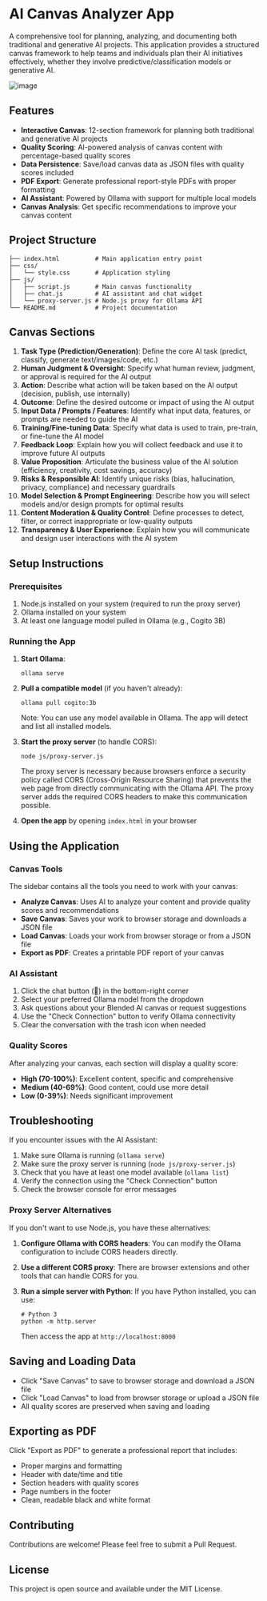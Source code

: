 # AI Canvas Analyzer App

A comprehensive tool for planning, analyzing, and documenting both traditional and generative AI projects. This application provides a structured canvas framework to help teams and individuals plan their AI initiatives effectively, whether they involve predictive/classification models or generative AI.


![image](https://github.com/user-attachments/assets/c99e80c8-b142-4d04-85e3-9c11955c9496)


## Features

- **Interactive Canvas**: 12-section framework for planning both traditional and generative AI projects
- **Quality Scoring**: AI-powered analysis of canvas content with percentage-based quality scores
- **Data Persistence**: Save/load canvas data as JSON files with quality scores included
- **PDF Export**: Generate professional report-style PDFs with proper formatting
- **AI Assistant**: Powered by Ollama with support for multiple local models
- **Canvas Analysis**: Get specific recommendations to improve your canvas content

## Project Structure

```
├── index.html          # Main application entry point
├── css/
│   └── style.css       # Application styling
├── js/
│   ├── script.js       # Main canvas functionality
│   ├── chat.js         # AI assistant and chat widget
│   └── proxy-server.js # Node.js proxy for Ollama API
└── README.md           # Project documentation
```

## Canvas Sections

1. **Task Type (Prediction/Generation)**: Define the core AI task (predict, classify, generate text/images/code, etc.)
2. **Human Judgment & Oversight**: Specify what human review, judgment, or approval is required for the AI output
3. **Action**: Describe what action will be taken based on the AI output (decision, publish, use internally)
4. **Outcome**: Define the desired outcome or impact of using the AI output
5. **Input Data / Prompts / Features**: Identify what input data, features, or prompts are needed to guide the AI
6. **Training/Fine-tuning Data**: Specify what data is used to train, pre-train, or fine-tune the AI model
7. **Feedback Loop**: Explain how you will collect feedback and use it to improve future AI outputs
8. **Value Proposition**: Articulate the business value of the AI solution (efficiency, creativity, cost savings, accuracy)
9. **Risks & Responsible AI**: Identify unique risks (bias, hallucination, privacy, compliance) and necessary guardrails
10. **Model Selection & Prompt Engineering**: Describe how you will select models and/or design prompts for optimal results
11. **Content Moderation & Quality Control**: Define processes to detect, filter, or correct inappropriate or low-quality outputs
12. **Transparency & User Experience**: Explain how you will communicate and design user interactions with the AI system

## Setup Instructions

### Prerequisites

1. Node.js installed on your system (required to run the proxy server)
2. Ollama installed on your system
3. At least one language model pulled in Ollama (e.g., Cogito 3B)

### Running the App

1. **Start Ollama**:
   ```
   ollama serve
   ```

2. **Pull a compatible model** (if you haven't already):
   ```
   ollama pull cogito:3b
   ```
   Note: You can use any model available in Ollama. The app will detect and list all installed models.

3. **Start the proxy server** (to handle CORS):
   ```
   node js/proxy-server.js
   ```

   The proxy server is necessary because browsers enforce a security policy called CORS (Cross-Origin Resource Sharing) that prevents the web page from directly communicating with the Ollama API. The proxy server adds the required CORS headers to make this communication possible.

4. **Open the app** by opening `index.html` in your browser

## Using the Application

### Canvas Tools

The sidebar contains all the tools you need to work with your canvas:

- **Analyze Canvas**: Uses AI to analyze your content and provide quality scores and recommendations
- **Save Canvas**: Saves your work to browser storage and downloads a JSON file
- **Load Canvas**: Loads your work from browser storage or from a JSON file
- **Export as PDF**: Creates a printable PDF report of your canvas

### AI Assistant

1. Click the chat button (💬) in the bottom-right corner
2. Select your preferred Ollama model from the dropdown
3. Ask questions about your Blended AI canvas or request suggestions
4. Use the "Check Connection" button to verify Ollama connectivity
5. Clear the conversation with the trash icon when needed

### Quality Scores

After analyzing your canvas, each section will display a quality score:

- **High (70-100%)**: Excellent content, specific and comprehensive
- **Medium (40-69%)**: Good content, could use more detail
- **Low (0-39%)**: Needs significant improvement

## Troubleshooting

If you encounter issues with the AI Assistant:

1. Make sure Ollama is running (`ollama serve`)
2. Make sure the proxy server is running (`node js/proxy-server.js`)
3. Check that you have at least one model available (`ollama list`)
4. Verify the connection using the "Check Connection" button
5. Check the browser console for error messages

### Proxy Server Alternatives

If you don't want to use Node.js, you have these alternatives:

1. **Configure Ollama with CORS headers**: You can modify the Ollama configuration to include CORS headers directly.

2. **Use a different CORS proxy**: There are browser extensions and other tools that can handle CORS for you.

3. **Run a simple server with Python**: If you have Python installed, you can use:
   ```
   # Python 3
   python -m http.server
   ```
   Then access the app at `http://localhost:8000`

## Saving and Loading Data

- Click "Save Canvas" to save to browser storage and download a JSON file
- Click "Load Canvas" to load from browser storage or upload a JSON file
- All quality scores are preserved when saving and loading

## Exporting as PDF

Click "Export as PDF" to generate a professional report that includes:

- Proper margins and formatting
- Header with date/time and title
- Section headers with quality scores
- Page numbers in the footer
- Clean, readable black and white format

## Contributing

Contributions are welcome! Please feel free to submit a Pull Request.

## License

This project is open source and available under the MIT License.
